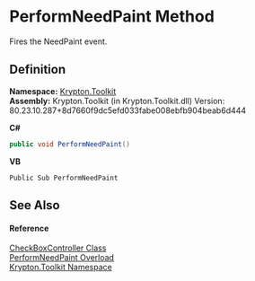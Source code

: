 # PerformNeedPaint Method


Fires the NeedPaint event.



## Definition
**Namespace:** <a href="79d2eac2-21f4-54ff-7552-b20c33c30600.md">Krypton.Toolkit</a>  
**Assembly:** Krypton.Toolkit (in Krypton.Toolkit.dll) Version: 80.23.10.287+8d7660f9dc5efd033fabe008ebfb904beab6d444

**C#**
``` C#
public void PerformNeedPaint()
```
**VB**
``` VB
Public Sub PerformNeedPaint
```



## See Also


#### Reference
<a href="c76ee309-fc75-8e07-e21e-d0575debda67.md">CheckBoxController Class</a>  
<a href="f4070144-1c3d-a8cd-b3cc-ff35ce9d2c75.md">PerformNeedPaint Overload</a>  
<a href="79d2eac2-21f4-54ff-7552-b20c33c30600.md">Krypton.Toolkit Namespace</a>  
